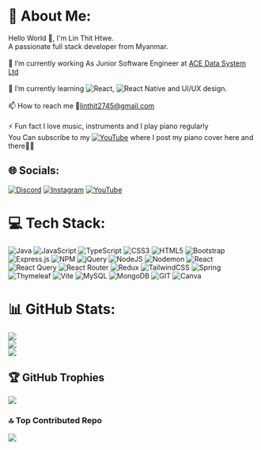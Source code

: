 # 💫 About Me:
Hello World 👋, I'm Lin Thit Htwe.<br>
A passionate full stack developer from Myanmar.
<br><br>
🔭 I’m currently working As Junior Software Engineer at <a href="https://acedatasystems.com/">ACE Data System Ltd </a>
<br><br>🌱 I’m currently learning  ![React](https://img.shields.io/badge/react-%2320232a.svg?style=plastic&logo=react&logoColor=%2361DAFB), ![React Native](https://img.shields.io/badge/react_native-%2320232a.svg?style=plastic&logo=react&logoColor=%2361DAFB) and UI/UX design.
<br><br>
📫 How to reach me 📧linthit2745@gmail.com
<br><br>
⚡ Fun fact I love music, instruments and I play piano regularly<br>You Can subscribe to my  [![YouTube](https://img.shields.io/badge/YouTube-%23FF0000.svg?logo=YouTube&logoColor=white)](https://youtube.com/@@linthit-piano4073)  where I post my piano cover here and there🎹🎵


## 🌐 Socials:
[![Discord](https://img.shields.io/badge/Discord-%237289DA.svg?logo=discord&logoColor=white)](https://discord.gg/ivanlinnotfound404) [![Instagram](https://img.shields.io/badge/Instagram-%23E4405F.svg?logo=Instagram&logoColor=white)](https://instagram.com/linthit2745) [![YouTube](https://img.shields.io/badge/YouTube-%23FF0000.svg?logo=YouTube&logoColor=white)](https://youtube.com/@@linthit-piano4073) 

# 💻 Tech Stack:
![Java](https://img.shields.io/badge/java-%23ED8B00.svg?style=plastic&logo=openjdk&logoColor=white) ![JavaScript](https://img.shields.io/badge/javascript-%23323330.svg?style=plastic&logo=javascript&logoColor=%23F7DF1E) ![TypeScript](https://img.shields.io/badge/typescript-%23007ACC.svg?style=plastic&logo=typescript&logoColor=white) ![CSS3](https://img.shields.io/badge/css3-%231572B6.svg?style=plastic&logo=css3&logoColor=white) ![HTML5](https://img.shields.io/badge/html5-%23E34F26.svg?style=plastic&logo=html5&logoColor=white) ![Bootstrap](https://img.shields.io/badge/bootstrap-%238511FA.svg?style=plastic&logo=bootstrap&logoColor=white) ![Express.js](https://img.shields.io/badge/express.js-%23404d59.svg?style=plastic&logo=express&logoColor=%2361DAFB) ![NPM](https://img.shields.io/badge/NPM-%23CB3837.svg?style=plastic&logo=npm&logoColor=white) ![jQuery](https://img.shields.io/badge/jquery-%230769AD.svg?style=plastic&logo=jquery&logoColor=white) ![NodeJS](https://img.shields.io/badge/node.js-6DA55F?style=plastic&logo=node.js&logoColor=white) ![Nodemon](https://img.shields.io/badge/NODEMON-%23323330.svg?style=plastic&logo=nodemon&logoColor=%BBDEAD) ![React](https://img.shields.io/badge/react-%2320232a.svg?style=plastic&logo=react&logoColor=%2361DAFB) ![React Query](https://img.shields.io/badge/-React%20Query-FF4154?style=plastic&logo=react%20query&logoColor=white) ![React Router](https://img.shields.io/badge/React_Router-CA4245?style=plastic&logo=react-router&logoColor=white) ![Redux](https://img.shields.io/badge/redux-%23593d88.svg?style=plastic&logo=redux&logoColor=white) ![TailwindCSS](https://img.shields.io/badge/tailwindcss-%2338B2AC.svg?style=plastic&logo=tailwind-css&logoColor=white) ![Spring](https://img.shields.io/badge/spring-%236DB33F.svg?style=plastic&logo=spring&logoColor=white) ![Thymeleaf](https://img.shields.io/badge/Thymeleaf-%23005C0F.svg?style=plastic&logo=Thymeleaf&logoColor=white) ![Vite](https://img.shields.io/badge/vite-%23646CFF.svg?style=plastic&logo=vite&logoColor=white) ![MySQL](https://img.shields.io/badge/mysql-%2300000f.svg?style=plastic&logo=mysql&logoColor=white) ![MongoDB](https://img.shields.io/badge/MongoDB-%234ea94b.svg?style=plastic&logo=mongodb&logoColor=white) ![GIT](https://img.shields.io/badge/Git-fc6d26?style=plastic&logo=git&logoColor=white) ![Canva](https://img.shields.io/badge/Canva-%2300C4CC.svg?style=plastic&logo=Canva&logoColor=white)
# 📊 GitHub Stats:
![](https://github-readme-stats.vercel.app/api?username=LinThit27&theme=dark&hide_border=false&include_all_commits=true&count_private=true)<br/>
![](https://github-readme-streak-stats.herokuapp.com/?user=LinThit27&theme=dark&hide_border=false)<br/>
![](https://github-readme-stats.vercel.app/api/top-langs/?username=LinThit27&theme=dark&hide_border=false&include_all_commits=true&count_private=true&layout=compact)

## 🏆 GitHub Trophies
![](https://github-profile-trophy.vercel.app/?username=LinThit27&theme=tokyonight&no-frame=false&no-bg=false&margin-w=4)

### 🔝 Top Contributed Repo
![](https://github-contributor-stats.vercel.app/api?username=LinThit27&limit=5&theme=tokyonight&combine_all_yearly_contributions=true)



<!-- Proudly created with GPRM ( https://gprm.itsvg.in ) -->

